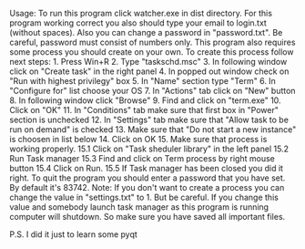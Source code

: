 Usage:
	To run this program click watcher.exe in dist directory. For this program working correct you also should type your email to login.txt (without spaces). Also you can change a password in "password.txt". Be careful, password must consist of numbers only. This program also requires some process you should create on your own.
	To create this process follow next steps:
	  1. Press Win+R
	  2. Type "taskschd.msc"
	  3. In following window click on "Create task" in the right panel
	  4. In popped out window check on "Run with highest privilegy" box
	  5. In "Name" section type "Term"
	  6. In "Configure for" list choose your OS
	  7. In "Actions" tab click on "New" button
	  8. In following window click "Browse"
	  9. Find and click on "term.exe"
	  10. Click on "OK"
	  11. In "Conditions" tab make sure that first box in "Power" section is unchecked
	  12. In "Settings" tab make sure that "Allow task to be run on demand" is checked
	  13. Make sure that "Do not start a new instance" is choosen in list below
	  14. Click on OK
	  15. Make sure that process is working properly.
	  15.1 Click on "Task sheduler library" in the left panel
	  15.2 Run Task manager
	  15.3 Find and click on Term process by right mouse button
	  15.4 Click on Run.
	  15.5 If Task manager has been closed you did it right.
  To quit the program you should enter a password that you have set. By default it's 83742.
Note:
	If you don't want to create a process you can change the value in "settings.txt" to 1. But be careful. If you change this value and somebody launch task manager as this program is running computer will shutdown. So make sure you have saved all important files.

P.S. I did it just to learn some pyqt
